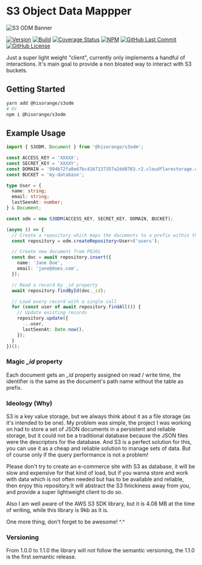 # S3 Object Data Mappper

![S3 ODM Banner](https://user-images.githubusercontent.com/3441017/168467257-78a0448b-2a3c-426f-9c99-54b606bc7a1b.png)

[![Version](https://badge.fury.io/gh/hisorange%2Fs3odm.svg)](https://badge.fury.io/gh/hisorange%2Fs3odm)
[![Build](https://github.com/hisorange/s3odm/actions/workflows/ci.yml/badge.svg?branch=main)](https://github.com/hisorange/s3odm/actions/workflows/ci.yml)
[![Coverage Status](https://coveralls.io/repos/github/hisorange/s3odm/badge.svg?branch=main)](https://coveralls.io/github/hisorange/s3odm?branch=main)
[![NPM](https://img.shields.io/npm/dt/@hisorange/s3odm?label=NPM)](https://www.npmjs.com/package/@hisorange/s3odm)
[![GitHub Last Commit](https://img.shields.io/github/last-commit/hisorange/s3odm)](https://github.com/hisorange/s3odm/commits/main)
[![GitHub License](https://img.shields.io/github/license/hisorange/s3odm)](https://github.com/hisorange/s3odm/blob/main/LICENSE)

Just a super light weight "client", currently only implements a handful of interactions.
It's main goal to provide a non bloated way to interact with S3 buckets.

## Getting Started

```sh
yarn add @hisorange/s3odm
# Or
npm i @hisorange/s3odm
```

## Example Usage

```typescript
import { S3ODM, Document } from '@hisorange/s3odm';

const ACCESS_KEY = 'XXXXX';
const SECRET_KEY = 'XXXXY';
const DOMAIN = '994b72fa8e67bc4167137357a2dd8763.r2.cloudflarestorage.com';
const BUCKET = 'my-database';

type User = {
  name: string;
  email: string;
  lastSeenAt: number;
} & Document;

const odm = new S3ODM(ACCESS_KEY, SECRET_KEY, DOMAIN, BUCKET);

(async () => {
  // Create a repository which maps the documents to a prefix within the bucket
  const repository = odm.createRepository<User>('users');

  // Create new document from POJOs
  const doc = await repository.insert({
    name: 'Jane Doe',
    email: 'jane@does.com',
  });

  // Read a record by _id property
  await repository.findById(doc._id);

  // Load every record with a single call
  for (const user of await repository.findAll()) {
    // Update existing records
    repository.update({
      ...user,
      lastSeenAt: Date.now(),
    });
  }
})();
```

### Magic _\_id_ property

Each document gets an _\_id_ property assigned on read / write time, the identifier is the same as the document's path name without the table as prefix.

### Ideology (Why)

S3 is a key value storage, but we always think about it as a file storage (as it's intended to be one). My problem was simple, the project I was working on had to store a set of JSON documents in a persistent and reliable storage, but it could not be a traditional database because the JSON files were the descriptors for the database.
And S3 is a perfect solution for this, you can use it as a cheap and reliable solution to manage sets of data. But of course only if the query performance is not a problem!

Please don't try to create an e-commerce site with S3 as database, it will be slow and expensive for that kind of load, but if you wanna store and work with data which is not often needed but has to be available and reliable, then enjoy this repository.It will abstract the S3 finickiness away from you, and provide a super lightweight client to do so.

Also I am well aware of the AWS S3 SDK library, but it is 4.08 MB at the time of writing, while this library is 9kb as it is.

One more thing, don't forget to be awesome! ^.^

### Versioning

From 1.0.0 to 1.1.0 the library will not follow the semantic versioning, the 1.1.0 is the first semantic release.
